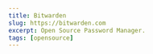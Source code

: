 ```yaml
---
title: Bitwarden
slug: https://bitwarden.com
excerpt: Open Source Password Manager.
tags: [opensource]
---
```

